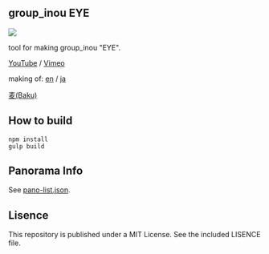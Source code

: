 group_inou EYE
-----

![](http://baku89.com/wp-content/uploads/2015/06/gif-05.gif)

tool for making group_inou "EYE".

[YouTube](https://www.youtube.com/watch?v=WSFeje8-4Vc) / [Vimeo](https://vimeo.com/132051052)

making of: [en](http://baku89.com/article/2216) / [ja](http://baku89.com/article/2118)

[麦(Baku)](http://baku89.com)

## How to build

```
npm install
gulp build
```

## Panorama Info

See [pano-list.json](./assets/pano-list.json).

## Lisence

This repository is published under a MIT License. See the included LISENCE file.
